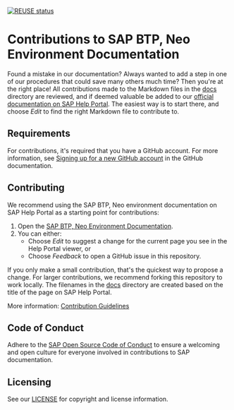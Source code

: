 [![REUSE status](https://api.reuse.software/badge/github.com/SAP-docs/btp-neo-environment)](https://api.reuse.software/info/github.com/SAP-docs/btp-neo-environment)

# Contributions to SAP BTP, Neo Environment Documentation

Found a mistake in our documentation? Always wanted to add a step in one of our procedures that could save many others much time? Then you're at the right place! All contributions made to the Markdown files in the [docs](docs) directory are reviewed, and if deemed valuable be added to our [official documentation on SAP Help Portal](https://help.sap.com/docs/BTP/ea72206b834e4ace9cd834feed6c0e09/34ac79024d41469a804ba9b9deeb5b1d.html). The easiest way is to start there, and choose _Edit_ to find the right Markdown file to contribute to.

## Requirements

For contributions, it's required that you have a GitHub account. For more information, see [Signing up for a new GitHub account](https://docs.github.com/en/github/getting-started-with-github/signing-up-for-a-new-github-account) in the GitHub documentation.


## Contributing

We recommend using the SAP BTP, Neo environment documentation on SAP Help Portal as a starting point for contributions:

1. Open the [SAP BTP, Neo Environment Documentation](https://help.sap.com/docs/BTP/ea72206b834e4ace9cd834feed6c0e09/34ac79024d41469a804ba9b9deeb5b1d.html).
1. You can either:
    * Choose *Edit* to suggest a change for the current page you see in the Help Portal viewer, or
    * Choose *Feedback* to open a GitHub issue in this repository.

If you only make a small contribution, that's the quickest way to propose a change. For larger contributions, we recommend forking this repository to work locally. The filenames in the [docs](docs) directory are created based on the title of the page on SAP Help Portal.

More information: [Contribution Guidelines](https://help.sap.com/products/open-documentation-initiative/contribution-guidelines/readme.html)

## Code of Conduct

Adhere to the [SAP Open Source Code of Conduct](https://github.com/SAP-docs/.github/blob/main/CODE_OF_CONDUCT.md) to ensure a welcoming and open culture for everyone involved in contributions to SAP documentation.

## Licensing

See our [LICENSE](LICENSE) for copyright and license information.










